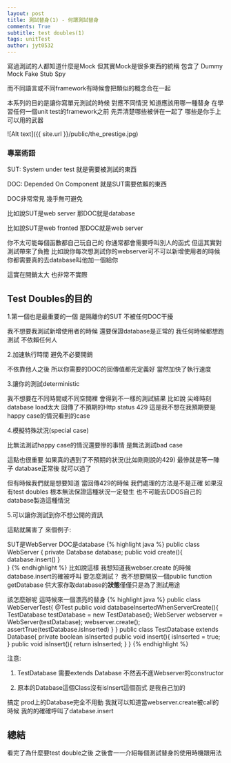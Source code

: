 ```yaml
---
layout: post
title: 測試替身(1) - 何謂測試替身
comments: True 
subtitle: test doubles(1)
tags: unitTest
author: jyt0532
---
```


寫過測試的人都知道什麼是Mock
但其實Mock是很多東西的統稱 包含了
Dummy Mock Fake Stub Spy

而不同語言或不同framework有時候會把類似的概念合在一起

本系列的目的是讓你寫單元測試的時候 對應不同情況 知道應該用哪一種替身 在學習任何一個unit test的framework之前 先弄清楚哪些被併在一起了 哪些是你手上可以用的武器

![Alt text]({{ site.url }}/public/the_prestige.jpg)

### 專業術語

SUT: System under test 就是需要被測試的東西

DOC: Depended On Component 就是SUT需要依賴的東西

DOC非常常見 幾乎無可避免

比如說SUT是web server 那DOC就是database

比如說SUT是web fronted 那DOC就是web server

你不太可能每個函數都自己玩自己的 你通常都會需要呼叫別人的函式 但這其實對測試帶來了負擔 比如說你每次想測試你的webserver可不可以新增使用者的時候 你都需要真的去database叫他加一個給你 

這實在開銷太大 也非常不實際

## Test Doubles的目的

1.第一個也是最重要的一個 是隔離你的SUT 不被任何DOC干擾

我不想要我測試新增使用者的時候 還要保證database是正常的 我任何時候都想跑測試 不依賴任何人

2.加速執行時間 避免不必要開銷

不依靠他人之後 所以你需要的DOC的回傳值都先定義好  當然加快了執行速度

3.讓你的測試deterministic

我不想要在不同時間或不同空間裡 會得到不一樣的測試結果 
比如說 尖峰時刻 database load太大 回傳了不預期的Http status 429
這是我不想在我預期要是happy case的情況看到的case

4.模擬特殊狀況(special case) 

比無法測試happy case的情況還要慘的事情 是無法測試bad case

這點也很重要 如果真的遇到了不預期的狀況(比如剛剛說的429) 最慘就是等一陣子 database正常後 就可以過了

但有時候我們就是想要知道 當回傳429的時候 我們處理的方法是不是正確
如果沒有test doubles 根本無法保證這種狀況一定發生 
也不可能去DDOS自己的database製造這種情況

5.可以讓你測試到你不想公開的資訊

這點就厲害了 來個例子:

SUT是WebServer DOC是database
{% highlight java %}
public class WebServer {
  private Database database;
  public void create(){
    database.insert()
  }  
}
{% endhighlight %}
比如說這樣 我想知道我webser.create 的時候 database.insert的確被呼叫 要怎麼測試？
我不想要開放一個public function getDatabase 供大家存取database的**狀態**僅僅只是為了測試用途

該怎麼辦呢 這時候來一個漂亮的替身
{% highlight java %}
public class WebServerTest{
  @Test
  public void databaseInsertedWhenServerCreate(){
    TestDatabase testDatabase = new TestDatabase();
    WebServer webserver = WebServer(testDatabase);
    webserver.create();
    assertTrue(testDatabase.isInserted)
  }
}
public class TestDatabase extends Database{
        private boolean isInserted
        public void insert(){
                isInserted = true;
         }
        public void isInsert(){
                return isInserted;
         }
}
{% endhighlight %}

注意:

1. TestDatabase 需要extends Database 不然丟不進Webserver的constructor

2. 原本的Database這個Class沒有isInsert這個函式 是我自己加的

搞定 prod上的Database完全不用動 我就可以知道當webserver.create被call的時候 我的的確確呼叫了database.insert

## 總結

看完了為什麼要test double之後 之後會一一介紹每個測試替身的使用時機跟用法

